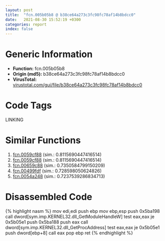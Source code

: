 ```yaml
---
layout: post
title:  "fcn.005b05b8 @ b38ce64a273c3fc98fc78af14b8bdcc0"
date:   2021-08-30 15:52:19 +0300
categories: report
index: false
---
```


# Generic Information
- **Function:** fcn.005b05b8
- **Origin (md5):** b38ce64a273c3fc98fc78af14b8bdcc0
- **VirusTotal:** [virustotal.com/gui/file/b38ce64a273c3fc98fc78af14b8bdcc0][virustotal_ref]

# Code Tags
<span class="tag" id="LINKING">LINKING</span>


# Similar Functions

1. [fcn.0059cf88][similar_1_ref] (sim.: 0.8115690447416514)
2. [fcn.0059cf88][similar_2_ref] (sim.: 0.8115690447416514)
3. [fcn.00659c88][similar_3_ref] (sim.: 0.7350584799150209)
4. [fcn.00499fdf][similar_4_ref] (sim.: 0.728598050624826)
5. [fcn.0054a248][similar_5_ref] (sim.: 0.7237539286834713)


# Disassembled Code

{% highlight nasm %}
mov edi,edi
push ebp
mov ebp,esp
push 0x5ba198
call dword[sym.imp.KERNEL32.dll_GetModuleHandleW]
test eax,eax
je 0x5b05e1
push 0x5ba188
push eax
call dword[sym.imp.KERNEL32.dll_GetProcAddress]
test eax,eax
je 0x5b05e1
push dword[ebp+8]
call eax
pop ebp
ret 
{% endhighlight %}


[similar_1_ref]: /report/fcn.0059cf88@7ac14f4fe1d72f11ebc5f62db6a11799
[similar_2_ref]: /report/fcn.0059cf88@a19fdf17f648388c26b301d17cf9cf93
[similar_3_ref]: /report/fcn.00659c88@6a4218ff6458a05f9b4b8e91a635116b
[similar_4_ref]: /report/fcn.00499fdf@279a61b1e76da49531f1f16fd1102a2d
[similar_5_ref]: /report/fcn.0054a248@9a2108de6665bf53e42d7cbbbe5a0866
[virustotal_ref]: https://www.virustotal.com/gui/file/b38ce64a273c3fc98fc78af14b8bdcc0